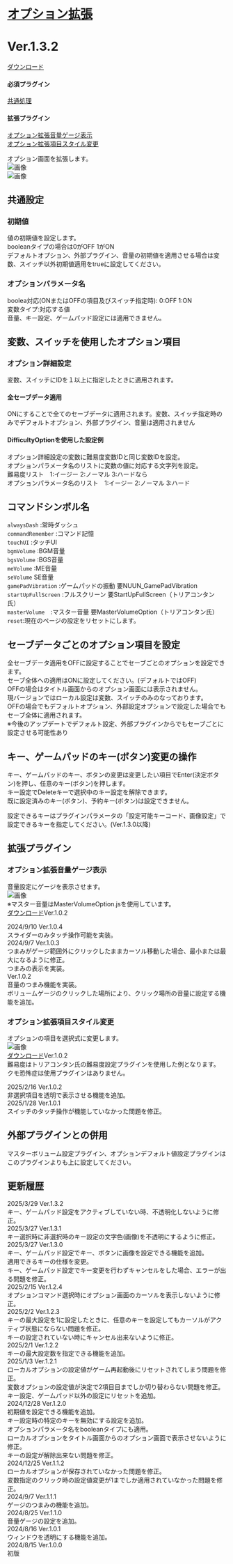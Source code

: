 # [オプション拡張](https://raw.githubusercontent.com/nuun888/MZ/master/NUUN_OptionEx.js)
# Ver.1.3.2
[ダウンロード](https://raw.githubusercontent.com/nuun888/MZ/master/NUUN_OptionEx.js)  
#### 必須プラグイン
[共通処理](https://github.com/nuun888/MZ/blob/master/README/Base.md)  
#### 拡張プラグイン
[オプション拡張音量ゲージ表示](https://github.com/nuun888/MZ/blob/master/NUUN_OptionEx_2.js)  
[オプション拡張項目スタイル変更](https://github.com/nuun888/MZ/blob/master/NUUN_OptionEx_3.js)  

オプション画面を拡張します。  
![画像](img/OptionEx1.png)  
![画像](img/OptionEx2.png)  

## 共通設定

### 初期値
値の初期値を設定します。  
booleanタイプの場合は0がOFF 1がON  
デフォルトオプション、外部プラグイン、音量の初期値を適用させる場合は変数、スイッチ以外初期値適用をtrueに設定してください。  

### オプションパラメータ名
boolea対応(ONまたはOFFの項目及びスイッチ指定時): 0:OFF 1:ON  
変数タイプ:対応する値  
音量、キー設定、ゲームパッド設定には適用できません。  

## 変数、スイッチを使用したオプション項目
### オプション詳細設定
変数、スイッチにIDを１以上に指定したときに適用されます。  

#### 全セーブデータ適用
ONにすることで全てのセーブデータに適用されます。変数、スイッチ指定時のみでデフォルトオプション、外部プラグイン、音量は適用されません  

#### DifficultyOptionを使用した設定例
オプション詳細設定の変数に難易度変数IDと同じ変数IDを設定。  
オプションパラメータ名のリストに変数の値に対応する文字列を設定。  
難易度リスト　1:イージー 2:ノーマル 3:ハードなら  
オプションパラメータ名のリスト　1:イージー 2:ノーマル 3:ハード  

## コマンドシンボル名
`alwaysDash` :常時ダッシュ  
`commandRemember` :コマンド記憶  
`touchUI` :タッチUI  
`bgmVolume` :BGM音量  
`bgsVolume` :BGS音量  
`meVolume` :ME音量  
`seVolume` SE音量  
`gamePadVibration` :ゲームパッドの振動 要NUUN_GamePadVibration  
`startUpFullScreen` :フルスクリーン 要StartUpFullScreen（トリアコンタン氏）  
`masterVolume`　:マスター音量 要MasterVolumeOption（トリアコンタン氏）  
`reset`:現在のページの設定をリセットにします。  

## セーブデータごとのオプション項目を設定
全セーブデータ適用をOFFに設定することでセーブごとのオプションを設定できます。  
セーブ全体への適用はONに設定してください。(デフォルトではOFF)  
OFFの場合はタイトル画面からのオプション画面には表示されません。  
現バージョンではローカル設定は変数、スイッチのみのなっております。  
OFFの場合でもデフォルトオプション、外部設定オプションで設定した場合でもセーブ全体に適用されます。  
※今後のアップデートでデフォルト設定、外部プラグインからでもセーブごとに設定させる可能性あり  

## キー、ゲームパッドのキー(ボタン)変更の操作
キー、ゲームパッドのキー、ボタンの変更は変更したい項目でEnter(決定ボタン)を押し、任意のキー(ボタン)を押します。  
キー設定でDeleteキーで選択中のキー設定を解除できます。  
既に設定済みのキー(ボタン)、予約キー(ボタン)は設定できません。  

設定できるキーはプラグインパラメータの「設定可能キーコード、画像設定」で設定できるキーを指定してください。(Ver.1.3.0以降)  

## 拡張プラグイン
### オプション拡張音量ゲージ表示
音量設定にゲージを表示させます。  
![画像](img/OptionEx3.png)  
※マスター音量はMasterVolumeOption.jsを使用しています。  
[ダウンロード](https://github.com/nuun888/MZ/blob/master/NUUN_OptionEx_2.js)Ver.1.0.2  

2024/9/10 Ver.1.0.4  
スライダーのみタッチ操作可能を実装。  
2024/9/7 Ver.1.0.3  
つまみがゲージ範囲外にクリックしたままカーソル移動した場合、最小または最大になるように修正。  
つまみの表示を実装。  
Ver.1.0.2   
音量のつまみ機能を実装。  
ボリュームゲージのクリックした場所により、クリック場所の音量に設定する機能を追加。  

### オプション拡張項目スタイル変更
オプションの項目を選択式に変更します。  
![画像](img/OptionEx4.png)  
[ダウンロード](https://github.com/nuun888/MZ/blob/master/NUUN_OptionEx_3.js)Ver.1.0.2  
難易度はトリアコンタン氏の難易度設定プラグインを使用した例となります。  
クモ恐怖症は使用プラグインはありません。  

2025/2/16 Ver.1.0.2  
非選択項目を透明で表示させる機能を追加。  
2025/1/28 Ver.1.0.1  
スイッチのタッチ操作が機能していなかった問題を修正。  

## 外部プラグインとの併用
マスターボリューム設定プラグイン、オプションデフォルト値設定プラグインはこのプラグインよりも上に設定してください。  

## 更新履歴
2025/3/29 Ver.1.3.2  
キー、ゲームパッド設定をアクティブしていない時、不透明化しないように修正。  
2025/3/27 Ver.1.3.1  
キー選択時に非選択時のキー設定の文字色(画像)を不透明にするように修正。  
2025/3/27 Ver.1.3.0  
キー、ゲームパッド設定でキー、ボタンに画像を設定できる機能を追加。  
適用できるキーの仕様を変更。  
キー、ゲームパッド設定でキー変更を行わずキャンセルをした場合、エラーが出る問題を修正。  
2025/2/15 Ver.1.2.4  
オプションコマンド選択時にオプション画面のカーソルを表示しないように修正。  
2025/2/2 Ver.1.2.3  
キーの最大設定を1に設定したときに、任意のキーを設定してもカーソルがアクティブ状態にならない問題を修正。  
キーの設定されていない時にキャンセル出来ないように修正。  
2025/2/1 Ver.1.2.2  
キーの最大設定数を指定できる機能を追加。  
2025/1/3 Ver.1.2.1  
ローカルオプションの設定値がゲーム再起動後にリセットされてしまう問題を修正。    
変数オプションの設定値が決定で2項目目までしか切り替わらない問題を修正。  
キー設定、ゲームパッド以外の設定にリセットを追加。  
2024/12/28 Ver.1.2.0  
初期値を設定できる機能を追加。  
キー設定時の特定のキーを無効にする設定を追加。  
オプションパラメータ名をbooleanタイプにも適用。   
ローカルオプションをタイトル画面からのオプション画面で表示させないように修正。  
キーの設定が解除出来ない問題を修正。  
2024/12/25 Ver.1.1.2  
ローカルオプションが保存されていなかった問題を修正。  
変数指定のクリック時の設定値変更が1までしか適用されていなかった問題を修正。  
2024/9/7 Ver.1.1.1  
ゲージのつまみの機能を追加。  
2024/8/25 Ver.1.1.0  
音量ゲージの設定を追加。  
2024/8/16 Ver.1.0.1  
ウィンドウを透明にする機能を追加。  
2024/8/15 Ver.1.0.0  
初版  

